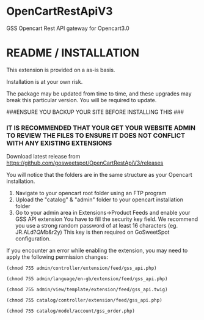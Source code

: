 # OpenCartRestApiV3
GSS Opencart Rest API gateway for Opencart3.0

# README / INSTALLATION  #

This extension is provided on a as-is basis.

Installation is at your own risk.

The package may be updated from time to time, and these upgrades may break this particular version. You will be required to update.

###ENSURE YOU BACKUP YOUR SITE BEFORE INSTALLING THIS ###

### IT IS RECOMMENDED THAT YOUR GET YOUR WEBSITE ADMIN TO REVIEW THE FILES TO ENSURE IT DOES NOT CONFLICT WITH ANY EXISTING EXTENSIONS ###

Download latest release from https://github.com/gosweetspot/OpenCartRestApiV3/releases

You will notice that the folders are in the same structure as your Opencart installation.

1. Navigate to your opencart root folder using an FTP program
2. Upload the "catalog" & "admin" folder to your opencart installation folder
3. Go to your admin area in Extensions->Product Feeds and enable your GSS API extension
   You have to fill the security key field. We recommend you use a strong random password of at least 16 characters (eg. JR.ALd?*QM*b&r2y)
   This key is then required on GoSweetSpot configuration.

If you encounter an error while enabling the extension, you may need to apply the following permission changes:
```
(chmod 755 admin/controller/extension/feed/gss_api.php)

(chmod 755 admin/language/en-gb/extension/feed/gss_api.php)

(chmod 755 admin/view/template/extension/feed/gss_api.twig)

(chmod 755 catalog/controller/extension/feed/gss_api.php)

(chmod 755 catalog/model/account/gss_order.php)
```
